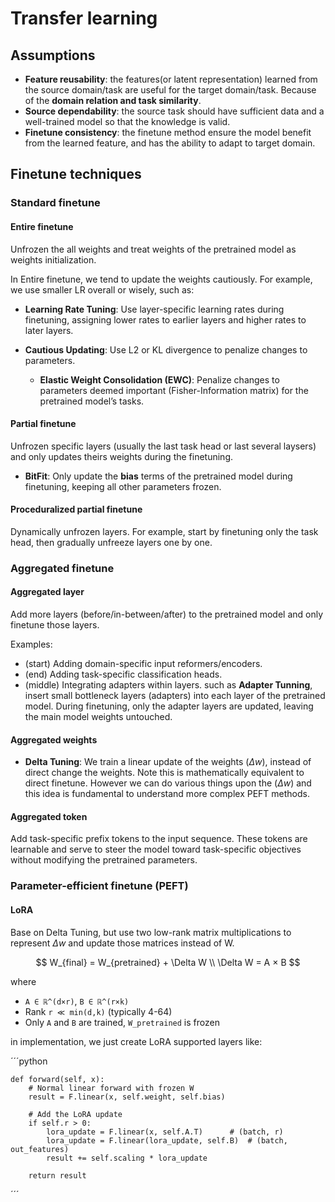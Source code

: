 # Transfer learning

## Assumptions
- **Feature reusability**:  the features(or latent representation) learned from the source domain/task are useful for the target domain/task. Because of the **domain relation and task similarity**. 
- **Source dependability**: the source task should have sufficient data and a well-trained model so that the knowledge is valid.
- **Finetune consistency**: the finetune method ensure the model benefit from the learned feature, and has the ability to adapt to target domain.  

## Finetune techniques

### Standard finetune

#### Entire finetune
Unfrozen the all weights and treat weights of the pretrained model as weights initialization.

In Entire finetune, we tend to update the weights cautiously. For example, we use smaller LR overall or wisely, such as:

-  **Learning Rate Tuning**:
Use layer-specific learning rates during finetuning, assigning lower rates to earlier layers and higher rates to later layers. 

- **Cautious Updating**:
Use L2 or KL divergence to penalize changes to parameters.
  - **Elastic Weight Consolidation (EWC)**:
  Penalize changes to parameters deemed important (Fisher-Information matrix) for the pretrained model’s tasks. 

#### Partial finetune
Unfrozen specific layers (usually the last task head or last several laysers) and only updates theirs weights during the finetuning.

- **BitFit**:
Only update the **bias** terms of the pretrained model during finetuning, keeping all other parameters frozen. 


#### Proceduralized partial finetune
Dynamically unfrozen layers. For example, start by finetuning only the task head, then gradually unfreeze layers one by one. 

### Aggregated finetune

#### Aggregated layer
Add more layers (before/in-between/after) to the pretrained model and only finetune those layers.

Examples:
- (start) Adding domain-specific input reformers/encoders.
- (end) Adding task-specific classification heads.
- (middle) Integrating adapters within layers. such as **Adapter Tunning**, insert small bottleneck layers (adapters) into each layer of the pretrained model. During finetuning, only the adapter layers are updated, leaving the main model weights untouched.

#### Aggregated weights

- **Delta Tuning**:
We train a linear update of the weights ($\Delta w$), instead of direct change the weights. Note this is mathematically equivalent to direct finetune. However we can do various things upon the ($\Delta w$) and this idea is fundamental to understand more complex PEFT methods.

#### Aggregated token
Add task-specific prefix tokens to the input sequence. 
These tokens are learnable and serve to steer the model toward task-specific objectives without modifying the pretrained parameters.

### Parameter-efficient finetune (PEFT)

#### LoRA
Base on Delta Tuning, but use two low-rank matrix multiplications to represent $\Delta w$ and update those matrices instead of W.

$$
  W_{final} = W_{pretrained} + \Delta W \\
  \Delta W = A × B
$$

where 
- `A ∈ ℝ^(d×r)`, `B ∈ ℝ^(r×k)`
- Rank `r ≪ min(d,k)` (typically 4-64)
- Only `A` and `B` are trained, `W_pretrained` is frozen

in implementation, we just create LoRA supported layers like:

´´´python

    def forward(self, x):
        # Normal linear forward with frozen W
        result = F.linear(x, self.weight, self.bias)

        # Add the LoRA update
        if self.r > 0:
            lora_update = F.linear(x, self.A.T)      # (batch, r)
            lora_update = F.linear(lora_update, self.B)  # (batch, out_features)
            result += self.scaling * lora_update

        return result
´´´

